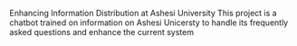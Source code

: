 Enhancing Information Distribution at Ashesi University
This project is a chatbot trained on information on Ashesi Unicersty to handle its frequently asked questions and enhance the current system
